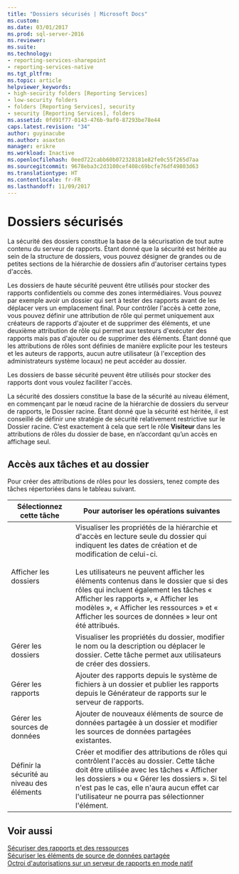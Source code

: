```yaml
---
title: "Dossiers sécurisés | Microsoft Docs"
ms.custom: 
ms.date: 03/01/2017
ms.prod: sql-server-2016
ms.reviewer: 
ms.suite: 
ms.technology:
- reporting-services-sharepoint
- reporting-services-native
ms.tgt_pltfrm: 
ms.topic: article
helpviewer_keywords:
- high-security folders [Reporting Services]
- low-security folders
- folders [Reporting Services], security
- security [Reporting Services], folders
ms.assetid: 0fd91f77-0143-476b-9af0-87293be78e44
caps.latest.revision: "34"
author: guyinacube
ms.author: asaxton
manager: erikre
ms.workload: Inactive
ms.openlocfilehash: 0eed722cabb60b072328181e82fe0c55f265d7aa
ms.sourcegitcommit: 9678eba3c2d3100cef408c69bcfe76df49803d63
ms.translationtype: HT
ms.contentlocale: fr-FR
ms.lasthandoff: 11/09/2017
---
```

# <a name="secure-folders"></a>Dossiers sécurisés
  La sécurité des dossiers constitue la base de la sécurisation de tout autre contenu du serveur de rapports. Étant donné que la sécurité est héritée au sein de la structure de dossiers, vous pouvez désigner de grandes ou de petites sections de la hiérarchie de dossiers afin d'autoriser certains types d'accès.  
  
 Les dossiers de haute sécurité peuvent être utilisés pour stocker des rapports confidentiels ou comme des zones intermédiaires. Vous pouvez par exemple avoir un dossier qui sert à tester des rapports avant de les déplacer vers un emplacement final. Pour contrôler l'accès à cette zone, vous pouvez définir une attribution de rôle qui permet uniquement aux créateurs de rapports d'ajouter et de supprimer des éléments, et une deuxième attribution de rôle qui permet aux testeurs d'exécuter des rapports mais pas d'ajouter ou de supprimer des éléments. Étant donné que les attributions de rôles sont définies de manière explicite pour les testeurs et les auteurs de rapports, aucun autre utilisateur (à l'exception des administrateurs système locaux) ne peut accéder au dossier.  
  
 Les dossiers de basse sécurité peuvent être utilisés pour stocker des rapports dont vous voulez faciliter l'accès.  
  
 La sécurité des dossiers constitue la base de la sécurité au niveau élément, en commençant par le nœud racine de la hiérarchie de dossiers du serveur de rapports, le Dossier racine. Étant donné que la sécurité est héritée, il est conseillé de définir une stratégie de sécurité relativement restrictive sur le Dossier racine. C’est exactement à cela que sert le rôle **Visiteur** dans les attributions de rôles du dossier de base, en n’accordant qu’un accès en affichage seul.  
  
## <a name="tasks-and-folder-access"></a>Accès aux tâches et au dossier  
 Pour créer des attributions de rôles pour les dossiers, tenez compte des tâches répertoriées dans le tableau suivant.  
  
|Sélectionnez cette tâche|Pour autoriser les opérations suivantes|  
|----------------------|---------------------------|  
|Afficher les dossiers|Visualiser les propriétés de la hiérarchie et d'accès en lecture seule du dossier qui indiquent les dates de création et de modification de celui-ci.<br /><br /> Les utilisateurs ne peuvent afficher les éléments contenus dans le dossier que si des rôles qui incluent également les tâches « Afficher les rapports », « Afficher les modèles », « Afficher les ressources » et « Afficher les sources de données » leur ont été attribués.|  
|Gérer les dossiers|Visualiser les propriétés du dossier, modifier le nom ou la description ou déplacer le dossier. Cette tâche permet aux utilisateurs de créer des dossiers.|  
|Gérer les rapports|Ajouter des rapports depuis le système de fichiers à un dossier et publier les rapports depuis le Générateur de rapports sur le serveur de rapports.|  
|Gérer les sources de données|Ajouter de nouveaux éléments de source de données partagée à un dossier et modifier les sources de données partagées existantes.|  
|Définir la sécurité au niveau des éléments|Créer et modifier des attributions de rôles qui contrôlent l'accès au dossier. Cette tâche doit être utilisée avec les tâches « Afficher les dossiers » ou « Gérer les dossiers ». Si tel n'est pas le cas, elle n'aura aucun effet car l'utilisateur ne pourra pas sélectionner l'élément.|  
  
## <a name="see-also"></a>Voir aussi  
 [Sécuriser des rapports et des ressources](../../reporting-services/security/secure-reports-and-resources.md)   
 [Sécuriser les éléments de source de données partagée](../../reporting-services/security/secure-shared-data-source-items.md)   
 [Octroi d'autorisations sur un serveur de rapports en mode natif](../../reporting-services/security/granting-permissions-on-a-native-mode-report-server.md)  
  
  
